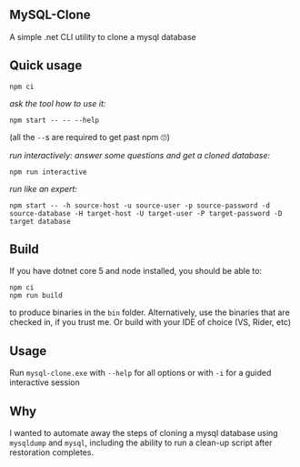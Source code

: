 MySQL-Clone
---

A simple .net CLI utility to clone a mysql database

Quick usage
---
```
npm ci
```

_ask the tool how to use it:_
```
npm start -- -- --help
```
(all the `--`s are required to get past npm 🙄)

_run interactively: answer some questions and get a cloned database:_
```
npm run interactive
```

_run like an expert:_
```
npm start -- -h source-host -u source-user -p source-password -d source-database -H target-host -U target-user -P target-password -D target database
```

Build
---
If you have dotnet core 5 and node installed, you should be able to:
```
npm ci
npm run build
```

to produce binaries in the `bin` folder. Alternatively, use the binaries that are checked in,
if you trust me. Or build with your IDE of choice (VS, Rider, etc)

Usage
---
Run `mysql-clone.exe` with `--help` for all options or with `-i` for a guided interactive session

Why
---
I wanted to automate away the steps of cloning a mysql database using `mysqldump` and `mysql`,
including the ability to run a clean-up script after restoration completes.
